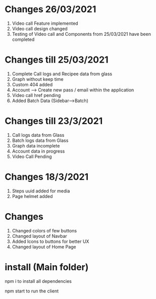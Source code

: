 # Changes 26/03/2021
 1. Video call Feature implemented
 2. Video call design changed 
 3. Testing of Video call and Components from 25/03/2021 have been completed 

# Changes till 25/03/2021
 1. Complete Call logs and Recipee data from glass 
 2. Graph without keep time 
 3. Custom 404 added
 4. Account --> Create new pass / email within the application
 5. Video call href pending
 6. Added Batch Data (Sidebar-->Batch)

# Changes till 23/3/2021
 1. Call logs data from Glass
 2. Batch logs data from Glass
 3. Graph data incomplete 
 4. Account data in progress
 5. Video Call Pending

# Changes 18/3/2021
 1. Steps uuid added for media
 2. Page helmet added

# Changes
 1. Changed colors of few buttons
 2. Changed layout of Navbar
 3. Added Icons to buttons for better UX
 4. Changed layout of Home Page
 
 

# install (Main folder)
npm i to install all dependencies 

npm start to run the client 

    

